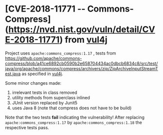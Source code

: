 # [CVE-2018-11771 -- Commons-Compress] (https://nvd.nist.gov/vuln/detail/CVE-2018-11771)  from [vul4j](https://github.com/tuhh-softsec/vul4j)



Project uses `apache:commons_compress:1.17` , tests from https://github.com/apache/commons-compress/blob/a41ce6892cb0590b2e658704434ac0dbcb6834c8/src/test/java/org/apache/commons/compress/archivers/zip/ZipArchiveInputStreamTest.java
as specified in [vul4j](https://github.com/tuhh-softsec/vul4j).

Some minor changes made: 
1. irrelevant tests in class removed
2. utility methods from superclass inlined 
3. JUnit version replaced by Junit5
4. uses Java 8 (note that compress does not have to be build)

Note that the two tests __fail__ indicating the vulnerability! After replacing `apache:commons_compress:1.17` by `apache:commons_compress:1.18`
the respective tests pass. 




  


 

 


